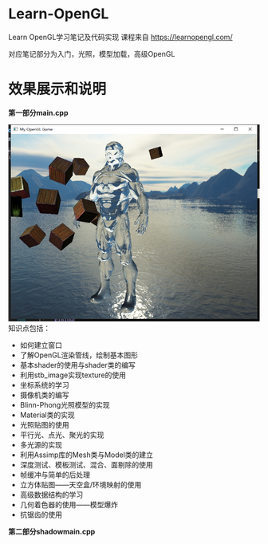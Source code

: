 # Learn-OpenGL
Learn OpenGL学习笔记及代码实现
课程来自 https://learnopengl.com/

对应笔记部分为入门，光照，模型加载，高级OpenGL

# 效果展示和说明
**第一部分main.cpp**

![图片名称](https://github.com/shaoming-CN/Learn-OpenGL/blob/main/Pictures/1616638222(1).jpg) 
知识点包括：

  * 如何建立窗口
  * 了解OpenGL渲染管线，绘制基本图形
  * 基本shader的使用与shader类的编写
  * 利用stb_image实现texture的使用
  * 坐标系统的学习
  * 摄像机类的编写
  * Blinn-Phong光照模型的实现
  * Material类的实现
  * 光照贴图的使用
  * 平行光、点光、聚光的实现
  * 多光源的实现
  * 利用Assimp库的Mesh类与Model类的建立
  * 深度测试、模板测试、混合、面剔除的使用
  * 帧缓冲与简单的后处理
  * 立方体贴图——天空盒/环境映射的使用
  * 高级数据结构的学习
  * 几何着色器的使用——模型爆炸
  * 抗锯齿的使用

**第二部分shadowmain.cpp**


